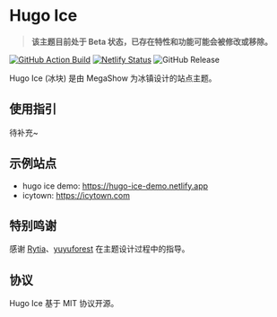 # Hugo Ice

> **该主题目前处于 Beta 状态，已存在特性和功能可能会被修改或移除。**

[![GitHub Action Build](https://github.com/MegaShow/hugo-ice/actions/workflows/main.yaml/badge.svg)](https://github.com/MegaShow/hugo-ice/actions/workflows/main.yaml)
[![Netlify Status](https://api.netlify.com/api/v1/badges/de4fa6da-8847-49ea-9524-c3bf39f6c3e1/deploy-status)](https://app.netlify.com/sites/hugo-ice-demo/deploys)
![GitHub Release](https://img.shields.io/github/v/release/megashow/hugo-ice)

Hugo Ice (冰块) 是由 MegaShow 为冰镇设计的站点主题。

## 使用指引

待补充~

## 示例站点

- hugo ice demo: https://hugo-ice-demo.netlify.app
- icytown: https://icytown.com

## 特别鸣谢

感谢 [Rytia](https://github.com/zzfly256)、[yuyuforest](https://github.com/yuyuforest) 在主题设计过程中的指导。

## 协议

Hugo Ice 基于 MIT 协议开源。
